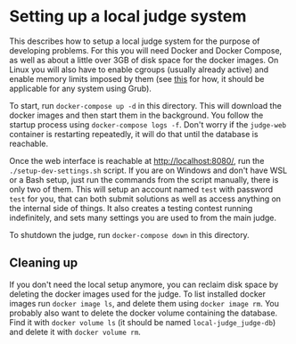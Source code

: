 # Setting up a local judge system

This describes how to setup a local judge system for the purpose of developing problems.
For this you will need Docker and Docker Compose, as well as about a little over 3GB of disk space for the docker images.
On Linux you will also have to enable cgroups (usually already active) and enable memory limits imposed by them (see [this](https://askubuntu.com/a/417221) for how, it should be applicable for any system using Grub).

To start, run `docker-compose up -d` in this directory.
This will download the docker images and then start them in the background.
You follow the startup process using `docker-compose logs -f`.
Don't worry if the `judge-web` container is restarting repeatedly, it will do that until the database is reachable.

Once the web interface is reachable at [http://localhost:8080/](http://localhost:8080/), run the `./setup-dev-settings.sh` script.
If you are on Windows and don't have WSL or a Bash setup, just run the commands from the script manually, there is only two of them.
This will setup an account named `test` with password `test` for you, that can both submit solutions as well as access anything on the internal side of things.
It also creates a testing contest running indefinitely, and sets many settings you are used to from the main judge.

To shutdown the judge, run `docker-compose down` in this directory.

## Cleaning up

If you don't need the local setup anymore, you can reclaim disk space by deleting the docker images used for the judge.
To list installed docker images run `docker image ls`, and delete them using `docker image rm`.
You probably also want to delete the docker volume containing the database.
Find it with `docker volume ls` (it should be named `local-judge_judge-db`) and delete it with `docker volume rm`.
